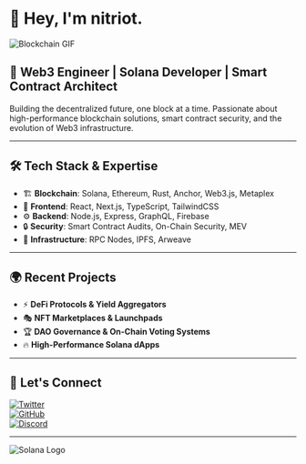 # 👋 Hey, I'm nitriot.

![Blockchain GIF](https://media.giphy.com/media/QTfX9Ejfra3ZmNxh6B/giphy.gif)

## 🚀 Web3 Engineer | Solana Developer | Smart Contract Architect

Building the decentralized future, one block at a time. Passionate about high-performance blockchain solutions, smart contract security, and the evolution of Web3 infrastructure.

---

## 🛠️ Tech Stack & Expertise

- 🏗 **Blockchain**: Solana, Ethereum, Rust, Anchor, Web3.js, Metaplex
- 🎨 **Frontend**: React, Next.js, TypeScript, TailwindCSS
- ⚙ **Backend**: Node.js, Express, GraphQL, Firebase
- 🔒 **Security**: Smart Contract Audits, On-Chain Security, MEV
- 📡 **Infrastructure**: RPC Nodes, IPFS, Arweave

---

## 🌍 Recent Projects

- ⚡ **DeFi Protocols & Yield Aggregators**
- 🎭 **NFT Marketplaces & Launchpads**
- 🏆 **DAO Governance & On-Chain Voting Systems**
- 🔥 **High-Performance Solana dApps**

---

## 📡 Let's Connect

[![Twitter](https://img.shields.io/badge/Twitter-%231DA1F2.svg?style=for-the-badge&logo=Twitter&logoColor=white)](https://twitter.com/nitriot)  
[![GitHub](https://img.shields.io/badge/GitHub-%23181717.svg?style=for-the-badge&logo=github&logoColor=white)](https://github.com/nitriot)  
[![Discord](https://img.shields.io/badge/Discord-%237289DA.svg?style=for-the-badge&logo=discord&logoColor=white)](https://discord.com/users/1303561933257179137)  

---

![Solana Logo](https://upload.wikimedia.org/wikipedia/en/b/b9/Solana_logo.png)
